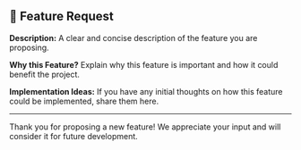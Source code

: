 ## 🚀 Feature Request

**Description:**
A clear and concise description of the feature you are proposing.

**Why this Feature?**
Explain why this feature is important and how it could benefit the project.

**Implementation Ideas:**
If you have any initial thoughts on how this feature could be implemented, share them here.

---

Thank you for proposing a new feature! We appreciate your input and will consider it for future development.

